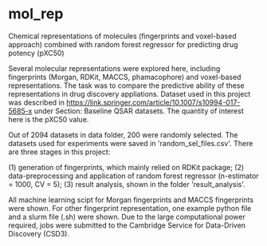 # mol_rep
Chemical representations of molecules (fingerprints and voxel-based approach) combined with random forest regressor for predicting drug potency (pXC50)

Several molecular representations were explored here, including fingerprints (Morgan, RDKit, MACCS, phamacophore) and voxel-based representations. The task was to compare the predictive ability of these representations in drug discovery appliations. Dataset used in this project was described in https://link.springer.com/article/10.1007/s10994-017-5685-x under Section: Baseline QSAR datasets. The quantity of interest here is the pXC50 value.

Out of 2094 datasets in data folder, 200 were randomly selected. The datasets used for experiments were saved in 'random_sel_files.csv'. There are three stages in this project:

(1) generation of fingerprints, which mainly relied on RDKit package;
(2) data-preprocessing and application of random forest regressor (n-estimator = 1000, CV = 5);
(3) result analysis, shown in the folder 'result_analysis'. 

All machine learning scipt for Morgan fingerprints and MACCS fingerprints were shown. For other fingerprint representation, one example python file and a slurm file (.sh) were shown. Due to the large computational power required, jobs were submitted to the Cambridge Service for Data-Driven Discovery (CSD3). 

